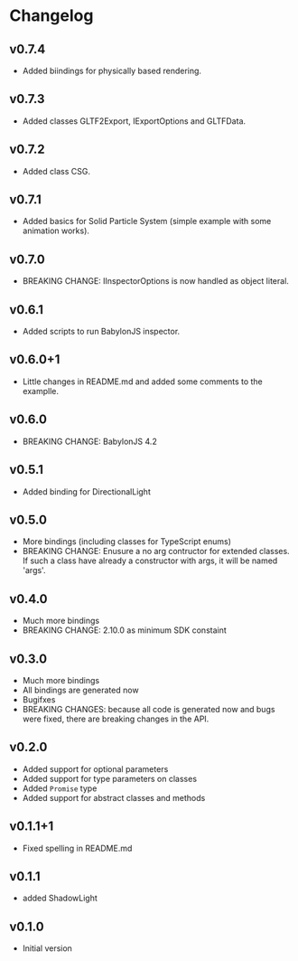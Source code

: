 # Changelog

## v0.7.4

- Added biindings for physically based rendering.

## v0.7.3

- Added classes GLTF2Export, IExportOptions and GLTFData.

## v0.7.2

- Added class CSG.

## v0.7.1

- Added basics for Solid Particle System (simple example with some animation works).

## v0.7.0

- BREAKING CHANGE: IInspectorOptions is now handled as object literal.

## v0.6.1

- Added scripts to run BabylonJS inspector.

## v0.6.0+1

- Little changes in README.md and added some comments to the examplle.

## v0.6.0

- BREAKING CHANGE: BabylonJS 4.2

## v0.5.1

- Added binding for DirectionalLight

## v0.5.0

- More bindings (including classes for TypeScript enums)
- BREAKING CHANGE: Enusure a no arg contructor for extended classes. If such a class have already a constructor with args, it will be named 'args'.

## v0.4.0

- Much more bindings
- BREAKING CHANGE: 2.10.0 as minimum SDK constaint

## v0.3.0

- Much more bindings
- All bindings are generated now
- Bugifxes
- BREAKING CHANGES: because all code is generated now and bugs were fixed, there are breaking changes in the API.

## v0.2.0

-   Added support for optional parameters
-   Added support for type parameters on classes
-   Added `Promise` type
-   Added support for abstract classes and methods

## v0.1.1+1

-   Fixed spelling in README.md

## v0.1.1

-   added ShadowLight

## v0.1.0

-   Initial version
